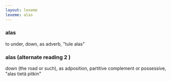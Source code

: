 ```yaml
---
layout: lexeme
lexeme: alas
---
```


###  alas 
to under, down, as adverb, "tule alas"


###  alas  (alternate reading 2 )

down (the road or such), as adposition, partitive complement or possessive, "alas tietä pitkin"


